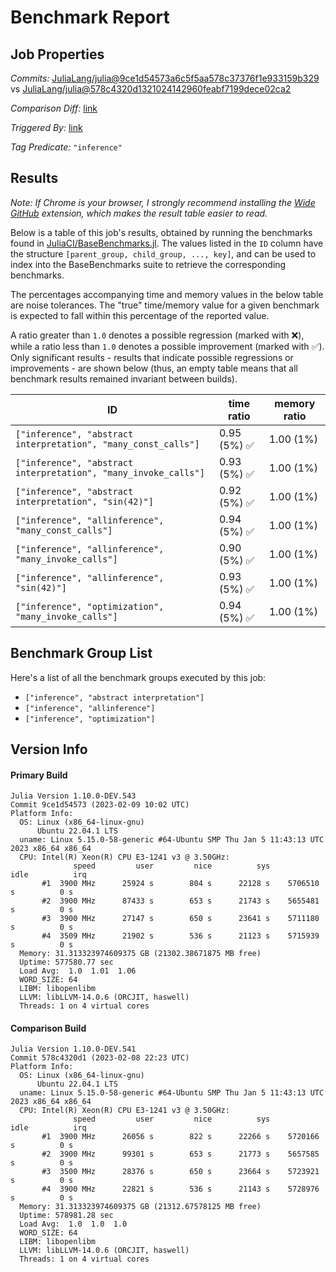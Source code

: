 # Benchmark Report

## Job Properties

*Commits:* [JuliaLang/julia@9ce1d54573a6c5f5aa578c37376f1e933159b329](https://github.com/JuliaLang/julia/commit/9ce1d54573a6c5f5aa578c37376f1e933159b329) vs [JuliaLang/julia@578c4320d1321024142960feabf7199dece02ca2](https://github.com/JuliaLang/julia/commit/578c4320d1321024142960feabf7199dece02ca2)

*Comparison Diff:* [link](https://github.com/JuliaLang/julia/compare/578c4320d1321024142960feabf7199dece02ca2..9ce1d54573a6c5f5aa578c37376f1e933159b329)

*Triggered By:* [link](https://github.com/JuliaLang/julia/pull/48601#issuecomment-1423926734)

*Tag Predicate:* `"inference"`

## Results

*Note: If Chrome is your browser, I strongly recommend installing the [Wide GitHub](https://chrome.google.com/webstore/detail/wide-github/kaalofacklcidaampbokdplbklpeldpj?hl=en)
extension, which makes the result table easier to read.*

Below is a table of this job's results, obtained by running the benchmarks found in
[JuliaCI/BaseBenchmarks.jl](https://github.com/JuliaCI/BaseBenchmarks.jl). The values
listed in the `ID` column have the structure `[parent_group, child_group, ..., key]`,
and can be used to index into the BaseBenchmarks suite to retrieve the corresponding
benchmarks.

The percentages accompanying time and memory values in the below table are noise tolerances. The "true"
time/memory value for a given benchmark is expected to fall within this percentage of the reported value.

A ratio greater than `1.0` denotes a possible regression (marked with :x:), while a ratio less
than `1.0` denotes a possible improvement (marked with :white_check_mark:). Only significant results - results
that indicate possible regressions or improvements - are shown below (thus, an empty table means that all
benchmark results remained invariant between builds).

| ID | time ratio | memory ratio |
|----|------------|--------------|
| `["inference", "abstract interpretation", "many_const_calls"]` | 0.95 (5%) :white_check_mark: | 1.00 (1%)  |
| `["inference", "abstract interpretation", "many_invoke_calls"]` | 0.93 (5%) :white_check_mark: | 1.00 (1%)  |
| `["inference", "abstract interpretation", "sin(42)"]` | 0.92 (5%) :white_check_mark: | 1.00 (1%)  |
| `["inference", "allinference", "many_const_calls"]` | 0.94 (5%) :white_check_mark: | 1.00 (1%)  |
| `["inference", "allinference", "many_invoke_calls"]` | 0.90 (5%) :white_check_mark: | 1.00 (1%)  |
| `["inference", "allinference", "sin(42)"]` | 0.93 (5%) :white_check_mark: | 1.00 (1%)  |
| `["inference", "optimization", "many_invoke_calls"]` | 0.94 (5%) :white_check_mark: | 1.00 (1%)  |

## Benchmark Group List

Here's a list of all the benchmark groups executed by this job:

- `["inference", "abstract interpretation"]`
- `["inference", "allinference"]`
- `["inference", "optimization"]`

## Version Info

#### Primary Build

```
Julia Version 1.10.0-DEV.543
Commit 9ce1d54573 (2023-02-09 10:02 UTC)
Platform Info:
  OS: Linux (x86_64-linux-gnu)
      Ubuntu 22.04.1 LTS
  uname: Linux 5.15.0-58-generic #64-Ubuntu SMP Thu Jan 5 11:43:13 UTC 2023 x86_64 x86_64
  CPU: Intel(R) Xeon(R) CPU E3-1241 v3 @ 3.50GHz: 
              speed         user         nice          sys         idle          irq
       #1  3900 MHz      25924 s        804 s      22128 s    5706510 s          0 s
       #2  3900 MHz      87433 s        653 s      21743 s    5655481 s          0 s
       #3  3900 MHz      27147 s        650 s      23641 s    5711180 s          0 s
       #4  3509 MHz      21902 s        536 s      21123 s    5715939 s          0 s
  Memory: 31.313323974609375 GB (21302.38671875 MB free)
  Uptime: 577580.77 sec
  Load Avg:  1.0  1.01  1.06
  WORD_SIZE: 64
  LIBM: libopenlibm
  LLVM: libLLVM-14.0.6 (ORCJIT, haswell)
  Threads: 1 on 4 virtual cores

```

#### Comparison Build

```
Julia Version 1.10.0-DEV.541
Commit 578c4320d1 (2023-02-08 22:23 UTC)
Platform Info:
  OS: Linux (x86_64-linux-gnu)
      Ubuntu 22.04.1 LTS
  uname: Linux 5.15.0-58-generic #64-Ubuntu SMP Thu Jan 5 11:43:13 UTC 2023 x86_64 x86_64
  CPU: Intel(R) Xeon(R) CPU E3-1241 v3 @ 3.50GHz: 
              speed         user         nice          sys         idle          irq
       #1  3900 MHz      26056 s        822 s      22266 s    5720166 s          0 s
       #2  3900 MHz      99301 s        653 s      21773 s    5657585 s          0 s
       #3  3500 MHz      28376 s        650 s      23664 s    5723921 s          0 s
       #4  3900 MHz      22821 s        536 s      21143 s    5728976 s          0 s
  Memory: 31.313323974609375 GB (21312.67578125 MB free)
  Uptime: 578981.28 sec
  Load Avg:  1.0  1.0  1.0
  WORD_SIZE: 64
  LIBM: libopenlibm
  LLVM: libLLVM-14.0.6 (ORCJIT, haswell)
  Threads: 1 on 4 virtual cores

```
